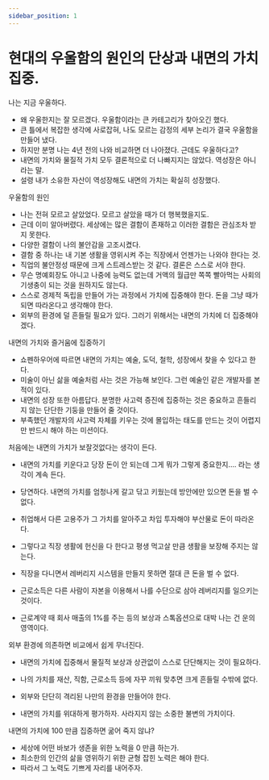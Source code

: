 ```yaml
---
sidebar_position: 1
---
```


# 현대의 우울함의 원인의 단상과 내면의 가치 집중.

나는 지금 우울하다. 
- 왜 우울한지는 잘 모르겠다. 우울함이라는 큰 카테고리가 찾아오긴 했다. 
- 큰 틀에서 복잡한 생각에 사로잡혀, 나도 모르는 감정의 세부 논리가 결국 우울함을 만들어 냈다.
- 하지만 분명 나는 4년 전의 나와 비교하면 더 나아졌다. 근데도 우울하다고? 
- 내면의 가치와 물질적 가치 모두 결론적으로 더 나빠지지는 않았다. 역성장은 아니라는 말. 
- 설령 내가 소유한 자산이 역성장해도 내면의 가치는 확실히 성장했다.

우울함의 원인
- 나는 전혀 모르고 살았었다. 모르고 살았을 때가 더 행복했을지도.
- 근데 이미 알아버렸다. 세상에는 많은 결함이 존재하고 이러한 결함은 관심조차 받지 못한다.
- 다양한 결함이 나의 불안감을 고조시켰다.
- 결함 중 하나는 내 기본 생활을 영위시켜 주는 직장에서 언젠가는 나와야 한다는 것.
- 직업의 불안정성 때문에 크게 스트레스받는 것 같다. 결론은 스스로 서야 한다.
- 무슨 명예회장도 아니고 나중에 능력도 없는데 거액의 월급만 쪽쪽 빨아먹는 사회의 기생충이 되는 것을 원하지도 않는다.
- 스스로 경제적 독립을 만들어 가는 과정에서 가치에 집중해야 한다. 돈을 그냥 때가 되면 따라온다고 생각해야 한다.
- 외부의 환경에 덜 흔들릴 필요가 있다. 그러기 위해서는 내면의 가치에 더 집중해야겠다.

내면의 가치와 즐거움에 집중하기
- 쇼펜하우어에 따르면 내면의 가치는 예술, 도덕, 철학, 성장에서 찾을 수 있다고 한다.
- 미술이 아닌 삶을 예술처럼 사는 것은 가능해 보인다. 그런 예술인 같은 개발자를 본 적이 있다.
- 내면의 성장 또한 아름답다. 분명한 사고력 증진에 집중하는 것은 중요하고 흔들리지 않는 단단한 기둥을 만들어 줄 것이다.
- 부족했던 개발자의 사고력 자체를 키우는 것에 몰입하는 태도를 만드는 것이 어렵지만 반드시 해야 하는 미션이다.

처음에는 내면의 가치가 보잘것없다는 생각이 든다.
- 내면의 가치를 키운다고 당장 돈이 안 되는데 그게 뭐가 그렇게 중요한지…. 라는 생각이 계속 든다.
- 당연하다. 내면의 가치를 엄청나게 갈고 닦고 키웠는데 방안에만 있으면 돈을 벌 수 없다.
- 취업해서 다른 고용주가 그 가치를 알아주고 차입 투자해야 부산물로 돈이 따라온다.

- 그렇다고 직장 생활에 헌신을 다 한다고 평생 먹고살 만큼 생활을 보장해 주지는 않는다.
- 직장을 다니면서 레버리지 시스템을 만들지 못하면 절대 큰 돈을 벌 수 없다.
- 근로소득은 다른 사람이 자본을 이용해서 나를 수단으로 삼아 레버리지를 일으키는 것이다.
- 근로계약 때 회사 매출의 1%를 주는 등의 보상과 스톡옵션으로 대박 나는 건 운의 영역이다.


외부 환경에 의존하면 비교에서 쉽게 무너진다.
- 내면의 가치에 집중해서 물질적 보상과 상관없이 스스로 단단해지는 것이 필요하다.
- 나의 가치를 재산, 직함, 근로소득 등에 자꾸 끼워 맞추면 크게 흔들릴 수밖에 없다.
- 외부와 단단히 격리된 나만의 환경을 만들어야 한다.

- 내면의 가치를 위대하게 평가하자. 사라지지 않는 소중한 불변의 가치이다.

내면의 가치에 100 만큼 집중하면 굶어 죽지 않냐?
- 세상에 어떤 바보가 생존을 위한 노력을 0 만큼 하는가.
- 최소한의 인간의 삶을 영위하기 위한 균형 잡힌 노력은 해야 한다.
- 따라서 그 노력도 기쁘게 자리를 내어주자.

